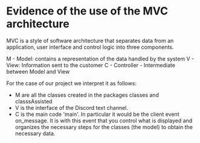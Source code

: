 # Evidence of the use of the MVC architecture


MVC is a style of software architecture that separates data from an application, user interface and control logic into three components.

M - Model: contains a representation of the data handled by the system
V - View: Information sent to the customer
C - Controller - Intermediate between Model and View

For the case of our project we interpret it as follows:

- M are all the classes created in the packages classes and classsAssisted
- V is the interface of the Discord text channel.
- C is the main code 'main'. In particular it would be the client event on_message. It is with this event that you control what is displayed and organizes the necessary steps for the classes (the model) to obtain the necessary data.

